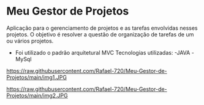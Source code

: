 # Meu Gestor de Projetos
 Aplicação para o gerenciamento de projetos e as tarefas envolvidas nesses projetos. O objetivo é resolver a questão de organização de tarefas de um ou vários projetos.
 
 - Foi utilizado o padrão arquitetural MVC 
  Tecnologias utilizadas:
  -JAVA
  -MySql
  
  
  
  https://raw.githubusercontent.com/Rafael-720/Meu-Gestor-de-Projetos/main/img1.JPG
  
  https://raw.githubusercontent.com/Rafael-720/Meu-Gestor-de-Projetos/main/img2.JPG
  
